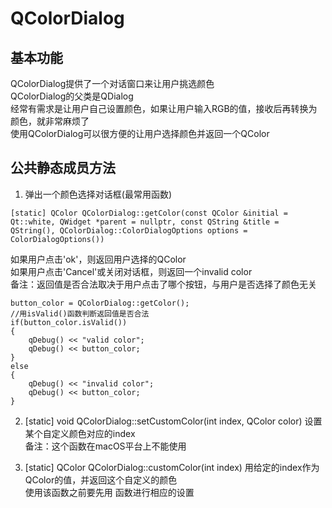 # QColorDialog

## 基本功能
QColorDialog提供了一个对话窗口来让用户挑选颜色  
QColorDialog的父类是QDialog  
经常有需求是让用户自己设置颜色，如果让用户输入RGB的值，接收后再转换为颜色，就非常麻烦了  
使用QColorDialog可以很方便的让用户选择颜色并返回一个QColor  


## 公共静态成员方法
1. 弹出一个颜色选择对话框(最常用函数)
```
[static] QColor QColorDialog::getColor(const QColor &initial = Qt::white, QWidget *parent = nullptr, const QString &title = QString(), QColorDialog::ColorDialogOptions options = ColorDialogOptions())
```
如果用户点击'ok'，则返回用户选择的QColor  
如果用户点击'Cancel'或关闭对话框，则返回一个invalid color  
备注：返回值是否合法取决于用户点击了哪个按钮，与用户是否选择了颜色无关  
```
button_color = QColorDialog::getColor();
//用isValid()函数判断返回值是否合法
if(button_color.isValid())
{
    qDebug() << "valid color";
    qDebug() << button_color;
}
else
{
    qDebug() << "invalid color";
    qDebug() << button_color;
}
```

2. [static] void QColorDialog::setCustomColor(int index, QColor color)
设置某个自定义颜色对应的index  
备注：这个函数在macOS平台上不能使用  

3. [static] QColor QColorDialog::customColor(int index)
用给定的index作为QColor的值，并返回这个自定义的颜色  
使用该函数之前要先用 函数进行相应的设置  

